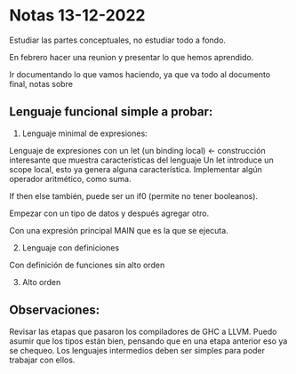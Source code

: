 # Notas 13-12-2022

Estudiar las partes conceptuales, no estudiar todo a fondo.

En febrero hacer una reunion y presentar lo que hemos aprendido.

Ir documentando lo que vamos haciendo, ya que va todo al documento final, notas sobre 

## Lenguaje funcional simple a probar:

1) Lenguaje minimal de expresiones:

Lenguaje de expresiones con un let (un binding local) <- construcción interesante que muestra características del lenguaje
Un let introduce un scope local, esto ya genera alguna característica.
Implementar algún operador aritmético, como suma.

If then else también, puede ser un if0 (permite no tener booleanos).

Empezar con un tipo de datos y después agregar otro.

Con una expresión principal MAIN que es la que se ejecuta.

2) Lenguaje con definiciones

Con definición de funciones sin alto orden

3) Alto orden

## Observaciones:

Revisar las etapas que pasaron los compiladores de GHC a LLVM.
Puedo asumir que los tipos están bien, pensando que en una etapa anterior eso ya se chequeo.
Los lenguajes intermedios deben ser simples para poder trabajar con ellos.
